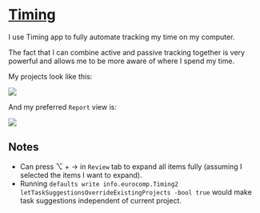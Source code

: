 # [Timing](https://timingapp.com/?lang=en)
I use Timing app to fully automate tracking my time on my computer.

The fact that I can combine active and passive tracking together is very powerful and allows me to be more aware of where I spend my time.

My projects look like this:

![](https://i.imgur.com/Q87A4cp.png)

And my preferred `Report` view is:

![](https://i.imgur.com/RJ4vz3U.png)

## Notes
- Can press ⌥ + → in `Review` tab to expand all items fully (assuming I selected the items I want to expand).
- Running `defaults write info.eurocomp.Timing2 letTaskSuggestionsOverrideExistingProjects -bool true` would make task suggestions independent of current project.